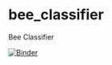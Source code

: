 # bee_classifier
Bee Classifier

[![Binder](https://mybinder.org/badge_logo.svg)](https://mybinder.org/v2/gh/maria-ta/bee_classifier/HEAD?urlpath=%2Fvoila%2Frender%2Fview.ipynb)
